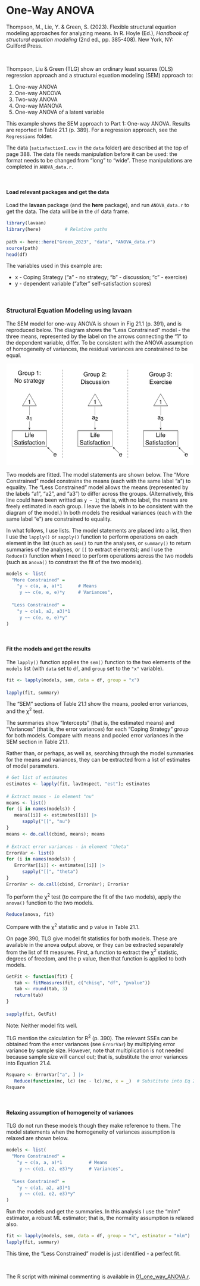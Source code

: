 # One-Way ANOVA


Thompson, M., Lie, Y. & Green, S. (2023). Flexible structural equation
modeling approaches for analyzing means. In R. Hoyle (Ed.), *Handbook of
structural equation modeling* (2nd ed., pp. 385-408). New York, NY:
Guilford Press.

<br />

Thompson, Liu & Green (TLG) show an ordinary least squares (OLS)
regression approach and a structural equation modeling (SEM) approach
to:

1.  One-way ANOVA
2.  One-way ANCOVA
3.  Two-way ANOVA
4.  One-way MANOVA
5.  One-way ANOVA of a latent variable

This example shows the SEM approach to Part 1: One-way ANOVA. Results
are reported in Table 21.1 (p. 389). For a regression approach, see the
`Regressions` folder.

The data (`satisfactionI.csv` in the `data` folder) are described at the
top of page 388. The data file needs manipulation before it can be used:
the format needs to be changed from “long” to “wide”. These
manipulations are completed in `ANOVA_data.r`.

<br />

#### Load relevant packages and get the data

Load the **lavaan** package (and the **here** package), and run
`ANOVA_data.r` to get the data. The data will be in the `df` data frame.

``` r
library(lavaan)
library(here)         # Relative paths

path <- here::here("Green_2023", "data", "ANOVA_data.r")
source(path)
head(df)
```

The variables used in this example are:

- x - Coping Strategy (“a” - no strategy; “b” - discussion; “c” -
  exercise)
- y - dependent variable (“after” self-satisfaction scores)

<br />

### Structural Equation Modeling using **lavaan**

The SEM model for one-way ANOVA is shown in Fig 21.1 (p. 391), and is
reproduced below. The diagram shows the “Less Constrained” model - the
three means, represented by the label on the arrows connecting the “1”
to the dependent variable, differ. To be consistent with the ANOVA
assumption of homogeneity of variances, the residual variances are
constrained to be equal.

<img src="images/one_way_ANOVA.svg" data-fig-align="left" />

Two models are fitted. The model statements are shown below. The “More
Constrained” model constrains the means (each with the same label “a”)
to equality. The “Less Constrained” model allows the means (represented
by the labels “a1”, “a2”, and “a3”) to differ across the groups.
(Alternatively, this line could have been writted as `y ~ 1`; that is,
with no label, the means are freely estimated in each group. I leave the
labels in to be consistent with the diagram of the model.) In both
models the residual variances (each with the same label “e”) are
constrained to equality.

In what follows, I use lists. The model statements are placed into a
list, then I use the `lapply()` or `sapply()` function to perform
operations on each element in the list (such as `sem()` to run the
analyses, or `summary()` to return summaries of the analyses, or `[[` to
extract elements); and I use the `Reduce()` function when I need to
perform operations across the two models (such as `anova()` to constrast
the fit of the two models).

``` r
models <- list(
  "More Constrained" =
    "y ~ c(a, a, a)*1      # Means
     y ~~ c(e, e, e)*y     # Variances",

  "Less Constrained" =
    "y ~ c(a1, a2, a3)*1
     y ~~ c(e, e, e)*y"
)
```

<br />

#### Fit the models and get the results

The `lapply()` function applies the `sem()` function to the two elements
of the `models` list (with `data` set to `df`, and `group` set to the
`"x"` variable).

``` r
fit <- lapply(models, sem, data = df, group = "x")

lapply(fit, summary)
```

The “SEM” sections of Table 21.1 show the means, pooled error variances,
and the $\upchi$<sup>2</sup> test.

The summaries show “Intercepts” (that is, the estimated means) and
“Variances” (that is, the error variances) for each “Coping Strategy”
group for both models. Compare with means and pooled error variances in
the SEM section in Table 21.1.

Rather than, or perhaps, as well as, searching through the model
summaries for the means and variances, they can be extracted from a list
of estimates of model parameters.

``` r
# Get list of estimates
estimates <- lapply(fit, lavInspect, "est"); estimates

# Extract means - in element "nu"
means <- list()
for (i in names(models)) {
   means[[i]] <- estimates[[i]] |>
      sapply("[[", "nu")
}
means <- do.call(cbind, means); means

# Extract error variances - in element "theta"
ErrorVar <- list()
for (i in names(models)) {
   ErrorVar[[i]] <- estimates[[i]] |>
      sapply("[[", "theta")
}
ErrorVar <- do.call(cbind, ErrorVar); ErrorVar
```

To perform the $\upchi$<sup>2</sup> test (to compare the fit of the two
models), apply the `anova()` function to the two models.

``` r
Reduce(anova, fit)
```

Compare with the $\upchi$<sup>2</sup> statistic and p value in Table
21.1.

On page 390, TLG give model fit statistics for both models. These are
available in the anova output above, or they can be extracted separately
from the list of fit measures. First, a function to extract the
$\upchi$<sup>2</sup> statistic, degrees of freedom, and the p value,
then that function is applied to both models.

``` r
GetFit <- function(fit) {
   tab <- fitMeasures(fit, c("chisq", "df", "pvalue"))
   tab <- round(tab, 3) 
   return(tab)
}

sapply(fit, GetFit)
```

Note: Neither model fits well.

TLG mention the calculation for R<sup>2</sup> (p. 390). The relevant
SSEs can be obtained from the error variances (see `ErrorVar`) by
multiplying error variance by sample size. However, note that
multiplication is not needed because sample size will cancel out; that
is, substitute the error variances into Equation 21.4.

``` r
Rsquare <- ErrorVar["a", ] |>
   Reduce(function(mc, lc) (mc - lc)/mc, x = _)  # Substitute into Eq 21.4  
Rsquare
```

<br />

#### Relaxing assumption of homogeneity of variances

TLG do not run these models though they make reference to them. The
model statements when the homogeneity of variances assumption is relaxed
are shown below.

``` r
models <- list(
  "More Constrained" = 
    "y ~ c(a, a, a)*1          # Means
     y ~~ c(e1, e2, e3)*y      # Variances",

  "Less Constrained" = 
    "y ~ c(a1, a2, a3)*1
     y ~~ c(e1, e2, e3)*y"
)
```

Run the models and get the summaries. In this analysis I use the “mlm”
estimator, a robust ML estimator; that is, the normality assumption is
relaxed also.

``` r
fit <- lapply(models, sem, data = df, group = "x", estimator = "mlm")
lapply(fit, summary)
```

This time, the “Less Constrained” model is just identified - a perfect
fit.

<br />

The R script with minimal commenting is available in
[01_one_way_ANOVA.r](01_one_way_ANOVA.r).
